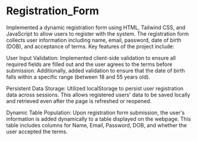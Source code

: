 # Registration_Form
Implemented a dynamic registration form using HTML, Tailwind CSS, and JavaScript to allow users to register with the system. The registration form collects user information including name, email, password, date of birth (DOB), and acceptance of terms. Key features of the project include:

User Input Validation: Implemented client-side validation to ensure all required fields are filled out and the user agrees to the terms before submission. Additionally, added validation to ensure that the date of birth falls within a specific range (between 18 and 55 years old).

Persistent Data Storage: Utilized localStorage to persist user registration data across sessions. This allows registered users' data to be saved locally and retrieved even after the page is refreshed or reopened.

Dynamic Table Population: Upon registration form submission, the user's information is added dynamically to a table displayed on the webpage. This table includes columns for Name, Email, Password, DOB, and whether the user accepted the terms.
